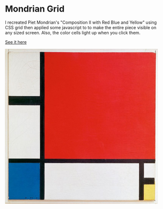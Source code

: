 # Mondrian Grid
I recreated Piet Mondrian's "Composition II with Red Blue and Yellow" using CSS grid then applied some javascript to to make the entire piece visible on any sized screen. Also, the color cells light up when you click them.

[See it here](https://parkerdavis1.github.io/mondrian/)

![Alt text](./800px-Piet_Mondriaan,_1930_-_Mondrian_Composition_II_in_Red,_Blue,_and_Yellow.jpg)
